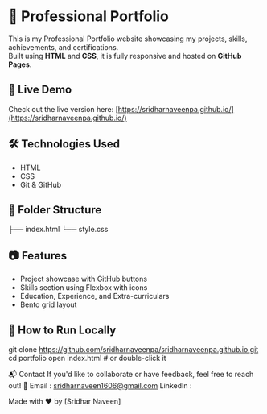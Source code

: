 # 💼 Professional Portfolio

This is my Professional Portfolio website showcasing my projects, skills, achievements, and certifications.  
Built using **HTML** and **CSS**, it is fully responsive and hosted on **GitHub Pages**.

## 🔗 Live Demo
Check out the live version here: [https://sridharnaveenpa.github.io/](https://sridharnaveenpa.github.io/)

## 🛠️ Technologies Used
- HTML
- CSS
- Git & GitHub

## 📁 Folder Structure
├── index.html
└── style.css


## 📷 Features
- Project showcase with GitHub buttons
- Skills section using Flexbox with icons
- Education, Experience, and Extra-curriculars
- Bento grid layout

## 🚀 How to Run Locally

git clone https://github.com/sridharnaveenpa/sridharnaveenpa.github.io.git
cd portfolio
open index.html  # or double-click it

📬 Contact
If you'd like to collaborate or have feedback, feel free to reach out!
📧 Email : sridharnaveen1606@gmail.com
LinkedIn : [](https://www.linkedin.com/in/sridharnaveen/)

Made with ❤️ by [Sridhar Naveen]
